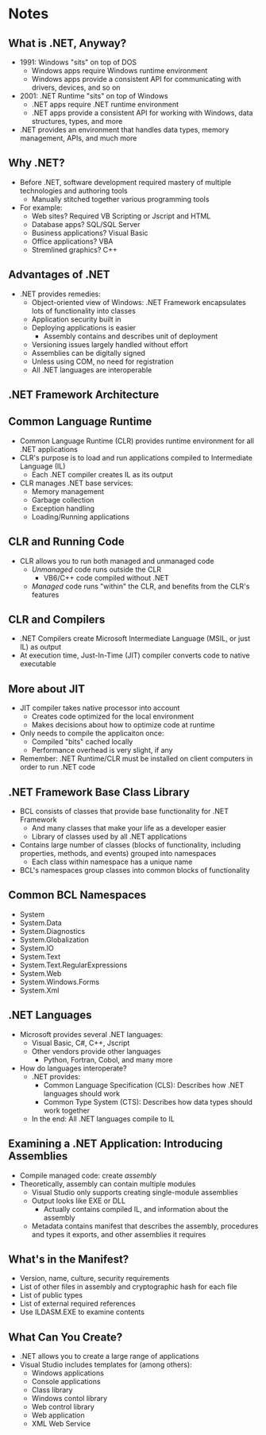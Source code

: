 # Notes

## What is .NET, Anyway?

* 1991: Windows "sits" on top of DOS
	* Windows apps require Windows runtime environment
	* Windows apps provide a consistent API for communicating with drivers, devices, and so on
* 2001: .NET Runtime "sits" on top of Windows
	* .NET apps require .NET runtime environment
	* .NET apps provide a consistent API for working with Windows, data structures, types, and more
* .NET provides an environment that handles data types, memory management, APIs, and much more

## Why .NET?

* Before .NET, software development required mastery of multiple technologies and authoring tools
	* Manually stitched together various programming tools
* For example:
	* Web sites? Required VB Scripting or Jscript and HTML
	* Database apps? SQL/SQL Server
	* Business applications? Visual Basic
	* Office applications? VBA
	* Stremlined graphics? C++

## Advantages of .NET

* .NET provides remedies:
	* Object-oriented view of Windows: .NET Framework encapsulates lots of functionality into classes
	* Application security built in
	* Deploying applications is easier
		* Assembly contains and describes unit of deployment
	* Versioning issues largely handled without effort
	* Assemblies can be digitally signed
	* Unless using COM, no need for registration
	* All .NET languages are interoperable

## .NET Framework Architecture

## Common Language Runtime

* Common Language Runtime (CLR) provides runtime environment for all .NET applications
* CLR's purpose is to load and run applications compiled to Intermediate Language (IL)
	* Each .NET compiler creates IL as its output
* CLR manages .NET base services:
	* Memory management
	* Garbage collection
	* Exception handling
	* Loading/Running applications

## CLR and Running Code

* CLR allows you to run both managed and unmanaged code
	* *Unmanaged* code runs outside the CLR
		* VB6/C++ code compiled without .NET
	* *Managed* code runs "within" the CLR, and benefits from the CLR's features

## CLR and Compilers

* .NET Compilers create Microsoft Intermediate Language (MSIL, or just IL) as output
* At execution time, Just-In-Time (JIT) compiler converts code to native executable

## More about JIT

* JIT compiler takes native processor into account
	* Creates code optimized for the local environment
	* Makes decisions about how to optimize code at runtime
* Only needs to compile the applicaiton once:
	* Compiled "bits" cached locally
	* Performance overhead is very slight, if any
* Remember: .NET Runtime/CLR must be installed on client computers in order to run .NET code

## .NET Framework Base Class Library

* BCL consists of classes that provide base functionality for .NET Framework
	* And many classes that make your life as a developer easier
	* Library of classes used by all .NET applications
* Contains large number of classes (blocks of functionality, including properties, methods, and events) grouped into namespaces
	* Each class within namespace has a unique name
* BCL's namespaces group classes into common blocks of functionality

## Common BCL Namespaces

* System
* System.Data
* System.Diagnostics
* System.Globalization
* System.IO
* System.Text
* System.Text.RegularExpressions
* System.Web
* System.Windows.Forms
* System.Xml

## .NET Languages

* Microsoft provides several .NET languages:
	* Visual Basic, C#, C++, Jscript
	* Other vendors provide other languages
		* Python, Fortran, Cobol, and many more
* How do languages interoperate?
	* .NET provides:
		* Common Language Specification (CLS): Describes how .NET languages should work
		* Common Type System (CTS): Describes how data types should work together
	* In the end: All .NET languages compile to IL

## Examining a .NET Application: Introducing Assemblies

* Compile managed code: create *assembly*
* Theoretically, assembly can contain multiple modules
	* Visual Studio only supports creating single-module assemblies
	* Output looks like EXE or DLL
		* Actually contains compiled IL, and information about the assembly
	* Metadata contains manifest that describes the assembly, procedures and types it exports, and other assemblies it requires

## What's in the Manifest?

* Version, name, culture, security requirements
* List of other files in assembly and cryptographic hash for each file
* List of public types
* List of external required references
* Use ILDASM.EXE to examine contents

## What Can You Create?

* .NET allows you to create a large range of applications
* Visual Studio includes templates for (among others):
	* Windows applications
	* Console applications
	* Class library
	* Windows contol library
	* Web control library
	* Web application
	* XML Web Service

